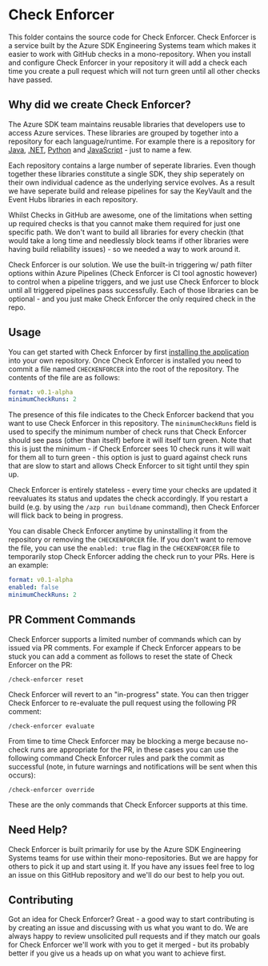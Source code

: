 # Check Enforcer

This folder contains the source code for Check Enforcer. Check Enforcer is a service built by the Azure SDK Engineering Systems team which makes it easier to work with GitHub checks in a mono-repository. When you install and configure Check Enforcer in your repository it will add a check each time you create a pull request which will not turn green until all other checks have passed.

## Why did we create Check Enforcer?

The Azure SDK team maintains reusable libraries that developers use to access Azure services. These libraries are grouped by together into a repository for each language/runtime. For example there is a repository for [Java](https://github.com/azure/azure-sdk-for-java), [.NET](https://github.com/azure/azure-sdk-for-net), [Python](https://github.com/azure/azure-sdk-for-python) and [JavaScript](https://github.com/azure/azure-sdk-for-javascript) - just to name a few.

Each repository contains a large number of seperate libraries. Even though together these libraries constitute a single SDK, they ship seperately on their own individual cadence as the underlying service evolves. As a result we have seperate build and release pipelines for say the KeyVault and the Event Hubs libraries in each repository.

Whilst Checks in GitHub are awesome, one of the limitations when setting up required checks is that you cannot make them required for just one specific path. We don't want to build all libraries for every checkin (that would take a long time and needlessly block teams if other libraries were having build reliability issues) - so we needed a way to work around it.

Check Enforcer is our solution. We use the built-in triggering w/ path filter options within Azure Pipelines (Check Enforcer is CI tool agnostic however) to control when a pipeline triggers, and we just use Check Enforcer to block until all triggered pipelines pass successfully. Each of those libraries can be optional - and you just make Check Enforcer the only required check in the repo.

## Usage

You can get started with Check Enforcer by first [installing the application](https://github.com/apps/check-enforcer) into your own repository. Once Check Enforcer is installed you need to commit a file named ```CHECKENFORCER``` into the root of the repository. The contents of the file are as follows:

```yaml
format: v0.1-alpha
minimumCheckRuns: 2
```

The presence of this file indicates to the Check Enforcer backend that you want to use Check Enforcer in this repository. The ```minimumCheckRuns``` field is used to specify the minimum number of check runs that Check Enforcer should see pass (other than itself) before it will itself turn green. Note that this is just the minimum - if Check Enforcer sees 10 check runs it will wait for them all to turn green - this option is just to guard against check runs that are slow to start and allows Check Enforcer to sit tight until they spin up.

Check Enforcer is entirely stateless - every time your checks are updated it reevaluates its status and updates the check accordingly. If you restart a build (e.g. by using the ```/azp run buildname``` command), then Check Enforcer will flick back to being in progress.

You can disable Check Enforcer anytime by uninstalling it from the repository or removing the ```CHECKENFORCER``` file. If you don't want to remove the file, you can use the ```enabled: true``` flag in the ```CHECKENFORCER``` file to temporarily stop Check Enforcer adding the check run to your PRs. Here is an example:

```yaml
format: v0.1-alpha
enabled: false
minimumCheckRuns: 2
```

## PR Comment Commands

Check Enforcer supports a limited number of commands which can by issued via PR comments. For example if Check Enforcer appears to be stuck you can add a comment as follows to reset the state of Check Enforcer on the PR:

```
/check-enforcer reset
```

Check Enforcer will revert to an "in-progress" state. You can then trigger Check Enforcer to re-evaluate the pull request using the following PR comment:

```
/check-enforcer evaluate
```

From time to time Check Enforcer may be blocking a merge because no-check runs are appropriate for the PR, in these cases you can use the following command Check Enforcer rules and park the commit as successful (note, in future warnings and notifications will be sent when this occurs):

```
/check-enforcer override
```

These are the only commands that Check Enforcer supports at this time.

## Need Help?

Check Enforcer is built primarily for use by the Azure SDK Engineering Systems teams for use within their mono-repositories. But we are happy for others to pick it up and start using it. If you have any issues feel free to log an issue on this GitHub repository and we'll do our best to help you out.

## Contributing

Got an idea for Check Enforcer? Great - a good way to start contributing is by creating an issue and discussing with us what you want to do. We are always happy to review unsolicited pull requests and if they match our goals for Check Enforcer we'll work with you to get it merged - but its probably better if you give us a heads up on what you want to achieve first.
